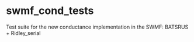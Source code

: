 # swmf_cond_tests
Test suite for the new conductance implementation in the SWMF: BATSRUS + Ridley_serial
